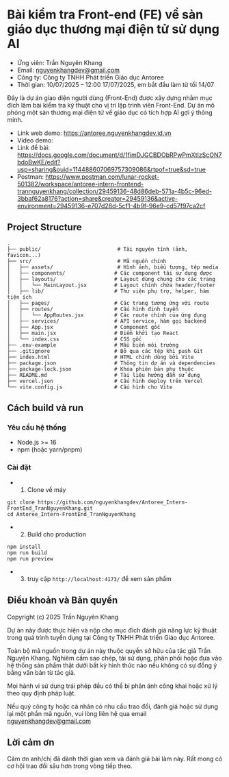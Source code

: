 # Bài kiểm tra Front-end (FE) về sàn giáo dục thương mại điện tử sử dụng AI

- Ứng viên: Trần Nguyên Khang
- Email: nguyenkhangdev@gmail.com
- Công ty: Công ty TNHH Phát triển Giáo dục Antoree
- Thời gian: 10/07/2025 – 12:00 17/07/2025, em bắt đầu làm từ tối 14/07

Đây là dự án giao diện người dùng (Front-End) được xây dựng nhằm mục đích làm bài kiểm tra kỹ thuật cho vị trí lập trình viên Front-End. Dự án mô phỏng một sàn thương mại điện tử về giáo dục có tích hợp AI gợi ý thông minh.

- Link web demo: https://antoree.nguyenkhangdev.id.vn
- Video demo:
- Link đề bài: https://docs.google.com/document/d/1fimDJGCBDObRPwPmXtIzScON7bdoBwKE/edit?usp=sharing&ouid=114488607069757309086&rtpof=true&sd=true
- Postman: https://www.postman.com/lunar-rocket-501382/workspace/antoree-intern-frontend-trannguyenkhang/collection/29459136-48d86deb-571a-4b5c-96ed-3bbaf62a8176?action=share&creator=29459136&active-environment=29459136-e707d28d-5cf1-4b9f-96e9-cd57f97ca2cf

## Project Structure

```
.
├── public/                         # Tài nguyên tĩnh (ảnh, favicon...)
├── src/                            # Mã nguồn chính
│   ├── assets/                     # Hình ảnh, biểu tượng, tệp media
│   ├── components/                # Các component tái sử dụng được
│   ├── layouts/                   # Layout dùng chung cho các trang
│   │   └── MainLayout.jsx         # Layout chính chứa header/footer
│   ├── lib/                       # Thư viện phụ trợ, helper, hàm tiện ích
│   ├── pages/                     # Các trang tương ứng với route
│   ├── routes/                    # Cấu hình định tuyến
│   │   └── AppRoutes.jsx          # Các route chính của ứng dụng
│   ├── services/                  # API service, hàm gọi backend
│   ├── App.jsx                    # Component gốc
│   ├── main.jsx                   # Điểm khởi tạo React
│   └── index.css                  # CSS gốc
├── .env-example                   # Mẫu biến môi trường
├── .gitignore                     # Bỏ qua các tệp khi push Git
├── index.html                     # HTML chính dùng bởi Vite
├── package.json                   # Thông tin dự án và dependencies
├── package-lock.json              # Khóa phiên bản phụ thuộc
├── README.md                      # Tài liệu hướng dẫn sử dụng
├── vercel.json                    # Cấu hình deploy trên Vercel
└── vite.config.js                 # Cấu hình cho Vite
```

## Cách build và run

### Yêu cầu hệ thống

- Node.js >= 16
- npm (hoặc yarn/pnpm)

### Cài đặt

- 1. Clone về máy

```
git clone https://github.com/nguyenkhangdev/Antoree_Intern-FrontEnd_TranNguyenKhang.git
cd Antoree_Intern-FrontEnd_TranNguyenKhang
```

- 2. Build cho production

```
npm install
npm run build
npm run preview
```

- 3. truy cập `http://localhost:4173/` để xem sản phẩm

## Điều khoản và Bản quyền

Copyright (c) 2025 Trần Nguyên Khang

Dự án này được thực hiện và nộp cho mục đích đánh giá năng lực kỹ thuật trong quá trình tuyển dụng tại Công ty TNHH Phát triển Giáo dục Antoree.

Toàn bộ mã nguồn trong dự án này thuộc quyền sở hữu của tác giả Trần Nguyên Khang. Nghiêm cấm sao chép, tái sử dụng, phân phối hoặc đưa vào hệ thống sản phẩm thật dưới bất kỳ hình thức nào nếu không có sự đồng ý bằng văn bản từ tác giả.

Mọi hành vi sử dụng trái phép đều có thể bị phản ánh công khai hoặc xử lý theo quy định pháp luật.

Nếu quý công ty hoặc cá nhân có nhu cầu trao đổi, đánh giá hoặc sử dụng lại một phần mã nguồn, vui lòng liên hệ qua email nguyenkhangdev@gmail.com

## Lời cảm ơn

Cảm ơn anh/chị đã dành thời gian xem và đánh giá bài làm này. Rất mong có cơ hội trao đổi sâu hơn trong vòng tiếp theo.
